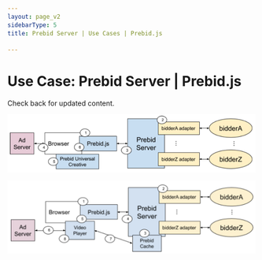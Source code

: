```yaml
---
layout: page_v2
sidebarType: 5
title: Prebid Server | Use Cases | Prebid.js

---
```


# Use Case: Prebid Server | Prebid.js

Check back for updated content.

![Prebid Server Web Banner Architecture](/assets/images/prebid-server/pbs-js-banner-architecture.png)

![Prebid Server Web Video Architecture](/assets/images/prebid-server/pbs-js-video-architecture.png)
